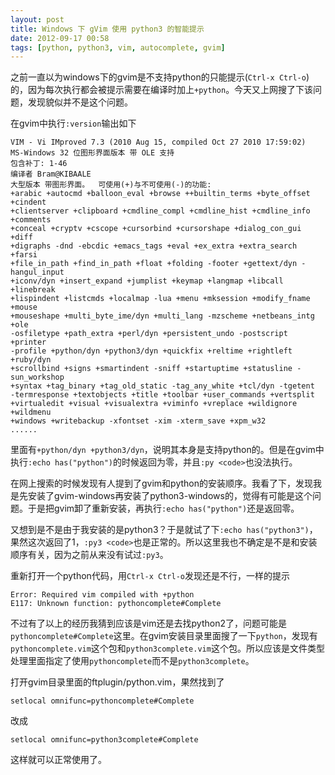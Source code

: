 ```yaml
---
layout: post
title: Windows 下 gVim 使用 python3 的智能提示
date: 2012-09-17 00:58
tags: [python, python3, vim, autocomplete, gvim]
---
```


之前一直以为windows下的gvim是不支持python的只能提示(`Ctrl-x Ctrl-o`)的，因为每次执行都会被提示需要在编译时加上`+python`。今天又上网搜了下该问题，发现貌似并不是这个问题。

在gvim中执行`:version`输出如下

    VIM - Vi IMproved 7.3 (2010 Aug 15, compiled Oct 27 2010 17:59:02)
    MS-Windows 32 位图形界面版本 带 OLE 支持
    包含补丁: 1-46
    编译者 Bram@KIBAALE
    大型版本 带图形界面。  可使用(+)与不可使用(-)的功能:
    +arabic +autocmd +balloon_eval +browse ++builtin_terms +byte_offset +cindent
    +clientserver +clipboard +cmdline_compl +cmdline_hist +cmdline_info +comments
    +conceal +cryptv +cscope +cursorbind +cursorshape +dialog_con_gui +diff
    +digraphs -dnd -ebcdic +emacs_tags +eval +ex_extra +extra_search +farsi
    +file_in_path +find_in_path +float +folding -footer +gettext/dyn -hangul_input
    +iconv/dyn +insert_expand +jumplist +keymap +langmap +libcall +linebreak
    +lispindent +listcmds +localmap -lua +menu +mksession +modify_fname +mouse
    +mouseshape +multi_byte_ime/dyn +multi_lang -mzscheme +netbeans_intg +ole
    -osfiletype +path_extra +perl/dyn +persistent_undo -postscript +printer
    -profile +python/dyn +python3/dyn +quickfix +reltime +rightleft +ruby/dyn
    +scrollbind +signs +smartindent -sniff +startuptime +statusline -sun_workshop
    +syntax +tag_binary +tag_old_static -tag_any_white +tcl/dyn -tgetent
    -termresponse +textobjects +title +toolbar +user_commands +vertsplit
    +virtualedit +visual +visualextra +viminfo +vreplace +wildignore +wildmenu
    +windows +writebackup -xfontset -xim -xterm_save +xpm_w32
    ......

里面有`+python/dyn +python3/dyn`，说明其本身是支持python的。但是在gvim中执行`:echo has("python")`的时候返回为零，并且`:py <code>`也没法执行。

在网上搜索的时候发现有人提到了gvim和python的安装顺序。我看了下，发现我是先安装了gvim-windows再安装了python3-windows的，觉得有可能是这个问题。于是把gvim卸了重新安装，再执行`:echo has("python")`还是返回零。

又想到是不是由于我安装的是python3？于是就试了下`:echo has("python3")`，果然这次返回了1，`:py3 <code>`也是正常的。所以这里我也不确定是不是和安装顺序有关，因为之前从来没有试过`:py3`。

重新打开一个python代码，用`Ctrl-x Ctrl-o`发现还是不行，一样的提示

    Error: Required vim compiled with +python
    E117: Unknown function: pythoncomplete#Complete

不过有了以上的经历我猜到应该是vim还是去找python2了，问题可能是`pythoncomplete#Complete`这里。在gvim安装目录里面搜了一下`python`，发现有`pythoncomplete.vim`这个包和`python3complete.vim`这个包。所以应该是文件类型处理里面指定了使用`pythoncomplete`而不是`python3complete`。

打开gvim目录里面的ftplugin/python.vim，果然找到了

    setlocal omnifunc=pythoncomplete#Complete

改成

    setlocal omnifunc=python3complete#Complete

这样就可以正常使用了。
